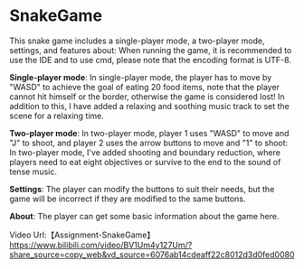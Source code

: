 # SnakeGame

This snake game includes a single-player mode, a two-player mode, settings, and features about:
When running the game, it is recommended to use the IDE and to use cmd, please note that the encoding format is UTF-8.

**Single-player mode**: In single-player mode, the player has to move by "WASD" to achieve the goal of eating 20 food items, note that the player cannot hit himself or the border, otherwise the game is considered lost! In addition to this, I have added a relaxing and soothing music track to set the scene for a relaxing time.

**Two-player mode**: In two-player mode, player 1 uses "WASD" to move and "J" to shoot, and player 2 uses the arrow buttons to move and "1" to shoot: In two-player mode, I've added shooting and boundary reduction, where players need to eat eight objectives or survive to the end to the sound of tense music.

**Settings**: The player can modify the buttons to suit their needs, but the game will be incorrect if they are modified to the same buttons.

**About**: The player can get some basic information about the game here.

 Video Url:【Assignment-SnakeGame】 https://www.bilibili.com/video/BV1Um4y127Um/?share_source=copy_web&vd_source=6076ab14cdeaff22c8012d3d0fed0080